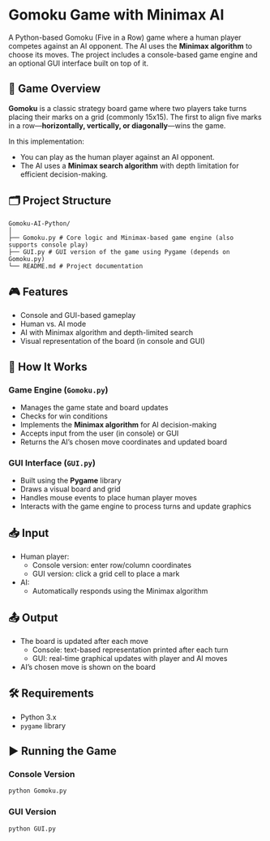# Gomoku Game with Minimax AI

A Python-based Gomoku (Five in a Row) game where a human player competes against an AI opponent. The AI uses the **Minimax algorithm** to choose its moves. The project includes a console-based game engine and an optional GUI interface built on top of it.

## 🧠 Game Overview

**Gomoku** is a classic strategy board game where two players take turns placing their marks on a grid (commonly 15x15). The first to align five marks in a row—**horizontally, vertically, or diagonally**—wins the game.

In this implementation:
- You can play as the human player against an AI opponent.
- The AI uses a **Minimax search algorithm** with depth limitation for efficient decision-making.

## 🗂️ Project Structure
```
Gomoku-AI-Python/
│
├── Gomoku.py # Core logic and Minimax-based game engine (also supports console play)
├── GUI.py # GUI version of the game using Pygame (depends on Gomoku.py)
└── README.md # Project documentation
```
## 🎮 Features

- Console and GUI-based gameplay
- Human vs. AI mode
- AI with Minimax algorithm and depth-limited search
- Visual representation of the board (in console and GUI)

## 🧩 How It Works

### Game Engine (`Gomoku.py`)
- Manages the game state and board updates
- Checks for win conditions
- Implements the **Minimax algorithm** for AI decision-making
- Accepts input from the user (in console) or GUI
- Returns the AI’s chosen move coordinates and updated board

### GUI Interface (`GUI.py`)
- Built using the **Pygame** library
- Draws a visual board and grid
- Handles mouse events to place human player moves
- Interacts with the game engine to process turns and update graphics

## 📥 Input

- Human player:
  - Console version: enter row/column coordinates
  - GUI version: click a grid cell to place a mark
- AI:
  - Automatically responds using the Minimax algorithm

## 📤 Output

- The board is updated after each move
  - Console: text-based representation printed after each turn
  - GUI: real-time graphical updates with player and AI moves
- AI’s chosen move is shown on the board

## 🛠️ Requirements

- Python 3.x
- `pygame` library

## ▶️ Running the Game

### Console Version
```bash
python Gomoku.py
```
### GUI Version
```bash
python GUI.py
```
    



